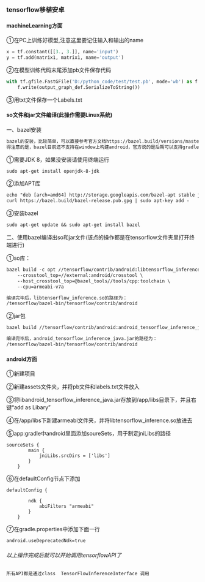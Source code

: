 ### tensorflow移植安卓

#### machineLearning方面
①在PC上训练好模型,注意这里要记住输入和输出的name

```python
x = tf.constant([[3., 3.]], name='input')
y = tf.add(matrix1, matrix1, name='output')
```

②在模型训练代码末尾添加pb文件保存代码

```python
with tf.gfile.FastGFile('D:/python_code/test/test.pb', mode='wb') as f:
    f.write(output_graph_def.SerializeToString())
```

③用txt文件保存一个Labels.txt
　
#### so文件和jar文件编译(此操作需要Linux系统)
一、bazel安装

```txt
bazel的安装，比较简单，可以直接参考官方文档https://bazel.build/versions/master/docs/install.html ，但值
得注意的是，bazel目前还不支持在window上构建android，官方说的是后期可以支持gradle。
```
①需要JDK 8，如果没安装请使用终端运行
```txt
sudo apt-get install openjdk-8-jdk
```
②添加APT库
```txt
echo "deb [arch=amd64] http://storage.googleapis.com/bazel-apt stable jdk1.8" | sudo tee /etc/apt/sources.list.d/bazel.list`
curl https://bazel.build/bazel-release.pub.gpg | sudo apt-key add -
```
③安装bazel
```txt
sudo apt-get update && sudo apt-get install bazel
```
二、使用bazel编译出so和jar文件(该点的操作都是在tensorflow文件夹里打开终端进行)

①so库：
```txt
bazel build -c opt //tensorflow/contrib/android:libtensorflow_inference.so \
    --crosstool_top=//external:android/crosstool \
    --host_crosstool_top=@bazel_tools//tools/cpp:toolchain \
    --cpu=armeabi-v7a

编译完毕后，libtensorflow_inference.so的路径为： 
/tensorflow/bazel-bin/tensorflow/contrib/android
```
②jar包
```txt
bazel build //tensorflow/contrib/android:android_tensorflow_inference_java

编译完毕后，android_tensorflow_inference_java.jar的路径为： 
/tensorflow/bazel-bin/tensorflow/contrib/android
```

#### android方面

①新建项目

②新建assets文件夹，并将pb文件和labels.txt文件放入

③将libandroid_tensorflow_inference_java.jar存放到/app/libs目录下，并且右键“add as Libary”

④在/app/libs下新建armeabi文件夹，并将libtensorflow_inference.so放进去

⑤app:gradle中android里面添加soureSets，用于制定jniLibs的路径
```xmln
sourceSets {
        main {
            jniLibs.srcDirs = ['libs']
        }
    }
```
⑥在defaultConfig节点下添加
```xmln
defaultConfig {

        ndk {
            abiFilters "armeabi"
        }
    }
 ```
⑦在gradle.properties中添加下面一行
```xmln
android.useDeprecatedNdk=true
```

###### 以上操作完成后就可以开始调用tensorflowAPI了
```txt
所有API都是通过class  TensorFlowInferenceInterface 调用
```
